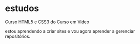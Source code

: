 # estudos
 Curso HTML5 e CSS3 do Curso em Video


estou aprendendo a criar sites e vou agora aprender a gerenciar repositórios.